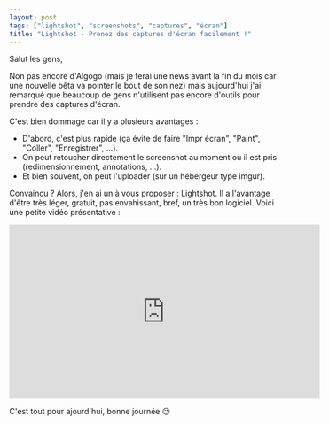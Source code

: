 ```yaml
---
layout: post
tags: ["lightshot", "screenshots", "captures", "écran"]
title: "Lightshot - Prenez des captures d'écran facilement !"
---
```


Salut les gens,

Non pas encore d'Algogo (mais je ferai une news avant la fin du mois car une nouvelle bêta va pointer le bout de son nez) mais aujourd'hui j'ai remarqué que beaucoup de gens n'utilisent pas encore d'outils pour prendre des captures d'écran.

C'est bien dommage car il y a plusieurs avantages :
* D'abord, c'est plus rapide (ça évite de faire "Impr écran", "Paint", "Coller", "Enregistrer", ...).
* On peut retoucher directement le screenshot au moment où il est pris (redimensionnement, annotations, ...).
* Et bien souvent, on peut l'uploader (sur un hébergeur type imgur).

Convaincu ? Alors, j'en ai un à vous proposer : [Lightshot](https://app.prntscr.com/). Il a l'avantage d'être très léger, gratuit, pas envahissant, bref, un très bon logiciel. Voici une petite vidéo présentative :

<iframe src="https://www.youtube.com/watch?v=kW5LKwrUPxw" width="560" height="315" frameborder="0"></iframe>

C'est tout pour ajourd'hui, bonne journée :wink: